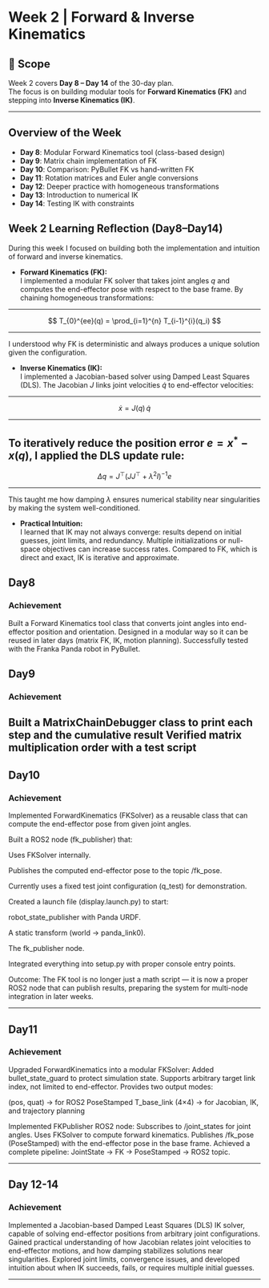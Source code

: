 # Week 2 | Forward & Inverse Kinematics

## 📆 Scope
Week 2 covers **Day 8 – Day 14** of the 30-day plan.  
The focus is on building modular tools for **Forward Kinematics (FK)** and stepping into **Inverse Kinematics (IK)**.

---

## Overview of the Week
- **Day 8**: Modular Forward Kinematics tool (class-based design)
- **Day 9**: Matrix chain implementation of FK
- **Day 10**: Comparison: PyBullet FK vs hand-written FK
- **Day 11**: Rotation matrices and Euler angle conversions
- **Day 12**: Deeper practice with homogeneous transformations
- **Day 13**: Introduction to numerical IK
- **Day 14**: Testing IK with constraints


## Week 2 Learning Reflection (Day8–Day14)

During this week I focused on building both the implementation and intuition of forward and inverse kinematics.

- **Forward Kinematics (FK):**  
  I implemented a modular FK solver that takes joint angles $q$ and computes the end-effector pose with respect to the base frame. By chaining homogeneous transformations:
---

  $$
  T_{0}^{ee}(q) = \prod_{i=1}^{n} T_{i-1}^{i}(q_i)
  $$
  
---
  I understood why FK is deterministic and always produces a unique solution given the configuration.

- **Inverse Kinematics (IK):**  
  I implemented a Jacobian-based solver using Damped Least Squares (DLS). The Jacobian $J$ links joint velocities $\dot{q}$ to end-effector velocities:
---
  
  $$
  \dot{x} = J(q)\,\dot{q}
  $$

---

  To iteratively reduce the position error $e = x^* - x(q)$, I applied the DLS update rule:
---

  $$
  \Delta q = J^{\top}\left(JJ^{\top} + \lambda^{2} I\right)^{-1} e
  $$

---
  This taught me how damping $\lambda$ ensures numerical stability near singularities by making the system well-conditioned.

- **Practical Intuition:**  
  I learned that IK may not always converge: results depend on initial guesses, joint limits, and redundancy. Multiple initializations or null-space objectives can increase success rates. Compared to FK, which is direct and exact, IK is iterative and approximate.





## Day8

### Achievement

Built a Forward Kinematics tool class that converts joint angles into end-effector position and orientation.
Designed in a modular way so it can be reused in later days (matrix FK, IK, motion planning).
Successfully tested with the Franka Panda robot in PyBullet.


## Day9
### Achievement
Built a MatrixChainDebugger class to print each step and the cumulative result
Verified matrix multiplication order with a test script
---
## Day10
### Achievement
Implemented ForwardKinematics (FKSolver) as a reusable class that can compute the end-effector pose from given joint angles.

Built a ROS2 node (fk_publisher) that:

Uses FKSolver internally.

Publishes the computed end-effector pose to the topic /fk_pose.

Currently uses a fixed test joint configuration (q_test) for demonstration.

Created a launch file (display.launch.py) to start:

robot_state_publisher with Panda URDF.

A static transform (world → panda_link0).

The fk_publisher node.

Integrated everything into setup.py with proper console entry points.

Outcome: The FK tool is no longer just a math script — it is now a proper ROS2 node that can publish results, preparing the system for multi-node integration in later weeks.

---
## Day11
### Achievement

Upgraded ForwardKinematics into a modular FKSolver:
Added bullet_state_guard to protect simulation state.
Supports arbitrary target link index, not limited to end-effector.
Provides two output modes:

(pos, quat) → for ROS2 PoseStamped
T_base_link (4×4) → for Jacobian, IK, and trajectory planning

Implemented FKPublisher ROS2 node:
Subscribes to /joint_states for joint angles.
Uses FKSolver to compute forward kinematics.
Publishes /fk_pose (PoseStamped) with the end-effector pose in the base frame.
Achieved a complete pipeline: JointState → FK → PoseStamped → ROS2 topic.

---
## Day 12-14
### Achievement
Implemented a Jacobian-based Damped Least Squares (DLS) IK solver, capable of solving end-effector positions from arbitrary joint configurations.
Gained practical understanding of how Jacobian relates joint velocities to end-effector motions, and how damping stabilizes solutions near singularities.
Explored joint limits, convergence issues, and developed intuition about when IK succeeds, fails, or requires multiple initial guesses.

---


